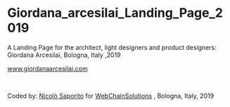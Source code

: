 # Giordana_arcesilai_Landing_Page_2019

A Landing Page for the architect, light designers and product designers: Giordana Arcesilai, Bologna, Italy ,2019 


www.giordanaarcesilai.com

</BR>


Coded by: <a href="https://github.com/JonnyBanana">Nicolò Saporito</a> 
for <a href="https://github.com/WebChainSolutions">WebChainSolutions</a> , Bologna, Italy, 2019
